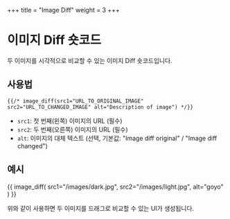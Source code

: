 +++
title = "Image Diff"
weight = 3
+++

# 이미지 Diff 숏코드

두 이미지를 시각적으로 비교할 수 있는 이미지 Diff 숏코드입니다.

## 사용법

```
{{/* image_diff(src1="URL_TO_ORIGINAL_IMAGE" src2="URL_TO_CHANGED_IMAGE" alt="Description of image") */}}
```

- `src1`: 첫 번째(왼쪽) 이미지의 URL (필수)
- `src2`: 두 번째(오른쪽) 이미지의 URL (필수)
- `alt`: 이미지의 대체 텍스트 (선택, 기본값: "Image diff original" / "Image diff changed")

## 예시

{{ image_diff(
    src1="/images/dark.jpg",
    src2="/images/light.jpg",
    alt="goyo"
) }}

위와 같이 사용하면 두 이미지를 드래그로 비교할 수 있는 UI가 생성됩니다.
